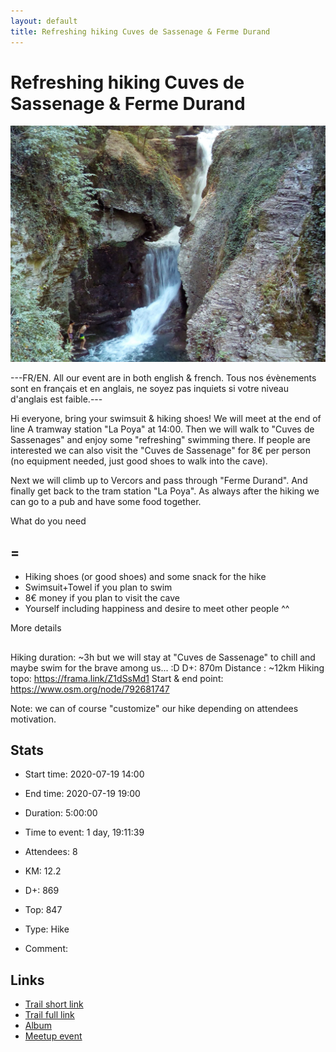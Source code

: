 ```yaml
---
layout: default
title: Refreshing hiking Cuves de Sassenage & Ferme Durand
---
```


# Refreshing hiking Cuves de Sassenage & Ferme Durand

![2020-07-19](/Stats/img/orig/2020-07-19.jpg)

---FR/EN. All our event are in both english & french. Tous nos évènements sont en français et en anglais, ne soyez pas inquiets si votre niveau d'anglais est faible.---

Hi everyone, bring your swimsuit & hiking shoes! We will meet at the end of line A tramway station "La Poya" at 14:00. Then we will walk to "Cuves de Sassenages" and enjoy some "refreshing" swimming there. If people are interested we can also visit the "Cuves de Sassenage" for 8€ per person (no equipment needed, just good shoes to walk into the cave).

Next we will climb up to Vercors and pass through "Ferme Durand". And finally get back to the tram station "La Poya". As always after the hiking we can go to a pub and have some food together.

What do you need
## =
- Hiking shoes (or good shoes) and some snack for the hike
- Swimsuit+Towel if you plan to swim
- 8€ money if you plan to visit the cave
- Yourself including happiness and desire to meet other people ^^

More details
## 
Hiking duration: ~3h but we will stay at "Cuves de Sassenage" to chill and maybe swim for the brave among us... :D
D+: 870m
Distance : ~12km
Hiking topo: https://frama.link/Z1dSsMd1
Start & end point: https://www.osm.org/node/792681747

Note: we can of course "customize" our hike depending on attendees motivation.

## Stats

- Start time: 2020-07-19 14:00
- End time: 2020-07-19 19:00
- Duration: 5:00:00
- Time to event: 1 day, 19:11:39
- Attendees: 8

- KM: 12.2
- D+: 869
- Top: 847
- Type: Hike
- Comment: 

## Links

- [Trail short link](https://frama.link/Z1dSsMd1)
- [Trail full link]()
- [Album](https://binnette.github.io/GacImg2020/2020-07-19-Refreshing-hiking-Cuves-de-Sassenage-and-Ferme-Durand.html)
- [Meetup event](https://www.meetup.com/grenoble-adventure-club-english-french/events/271987148/)
